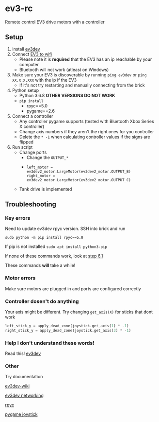 # ev3-rc
Remote control EV3 drive motors with a controller


## Setup

1. Install [ev3dev](https://www.ev3dev.org/docs/getting-started/)
2. Connect [EV3 to wifi](https://www.ev3dev.org/docs/networking/)
    - Please note it is **required** that the EV3 has an ip reachable by your computer
    - Bluetooth will not work (atleast on Windows)
3. Make sure your EV3 is discoverable by running `ping ev3dev` or `ping XX.X.X.XXX` with the ip if the EV3
    - If it's not try restarting and manually connecting from the brick
4. Python setup
    - Python 3.6.8 **OTHER VERSIONS DO NOT WORK**
    - `pip install`
      - rpyc==5.0
      - pygame==2.6
5. Connect a controller
    - Any controller pygame supports (tested with Bluetooth Xbox Series X controller)
    - Change axis numbers if they aren't the right ones for you controller
    - Delete the `* -1` when calculating controller values if the signs are flipped
6. Run script
    - Change ports 
      - Change the `OUTPUT_*`
      - ```
        left_motor = ev3dev2_motor.LargeMotor(ev3dev2_motor.OUTPUT_B)
        right_motor = ev3dev2_motor.LargeMotor(ev3dev2_motor.OUTPUT_C)
        ```
    - Tank drive is implemented


## Troubleshooting

### Key errors
Need to update ev3dev rpyc version.
SSH into brick and run

`sudo python -m pip install rpyc==5.0`

If pip is not installed
`sudo apt install python3-pip`

If none of these commands work, look at [step 6.1](https://www.ev3dev.org/docs/getting-started/)

These commands **will** take a while!

### Motor errors
Make sure motors are plugged in and ports are configured correctly

### Controller dosen't do anything
Your axis might be different. Try changing `get_axis(X)` for sticks that dont work
```python
left_stick_y = apply_dead_zone(joystick.get_axis(1) * -1)
right_stick_y = apply_dead_zone(joystick.get_axis(3) * -1)
```

### Help I don't understand these words!
Read this! [ev3dev](https://www.ev3dev.org/docs/getting-started/)

### Other
Try documentation

[ev3dev-wiki](https://github.com/ev3dev/ev3dev/wiki)

[ev3dev networking](https://www.ev3dev.org/docs/networking/)

[rpyc](https://rpyc.readthedocs.io/en/latest/index.html)

[pygame joystick](https://www.pygame.org/docs/ref/joystick.html)